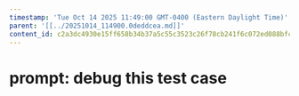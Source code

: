 ```yaml
---
timestamp: 'Tue Oct 14 2025 11:49:00 GMT-0400 (Eastern Daylight Time)'
parent: '[[../20251014_114900.0deddcea.md]]'
content_id: c2a3dc4930e15ff658b34b37a5c55c3523c26f78cb241f6c072ed088bfcfad0a
---
```


# prompt: debug this test case
